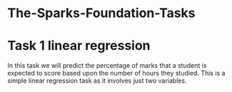 # The-Sparks-Foundation-Tasks
# Task 1 linear regression
In this task we will predict the percentage of marks that a student is expected to score based upon the number of hours they studied. This is a simple linear regression task as it involves just two variables.
